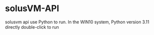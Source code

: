 # solusVM-API
solusvm api use Python to run.
In the WIN10 system, Python version 3.11 directly double-click to run
